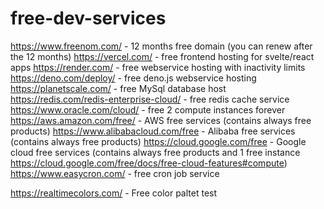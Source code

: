 # free-dev-services

https://www.freenom.com/ - 12 months free domain (you can renew after the 12 months)
https://vercel.com/ - free frontend hosting for svelte/react apps
https://render.com/ - free webservice hosting with inactivity limits
https://deno.com/deploy/ - free deno.js webservice hosting
https://planetscale.com/ - free MySql database host
https://redis.com/redis-enterprise-cloud/ - free redis cache service
https://www.oracle.com/cloud/ - free 2 compute instances forever
https://aws.amazon.com/free/ - AWS free services (contains always free products)
https://www.alibabacloud.com/free - Alibaba free services (contains always free products)
https://cloud.google.com/free - Google cloud free services (contains always free products and 1 free instance https://cloud.google.com/free/docs/free-cloud-features#compute)
https://www.easycron.com/ - free cron job service

https://realtimecolors.com/ - Free color paltet test
